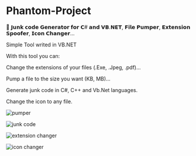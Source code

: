 # Phantom-Project
👻 𝗝𝘂𝗻𝗸 𝗰𝗼𝗱𝗲 𝗚𝗲𝗻𝗲𝗿𝗮𝘁𝗼𝗿 𝗳𝗼𝗿 𝗖# 𝗮𝗻𝗱 𝗩𝗕.𝗡𝗘𝗧, 𝗙𝗶𝗹𝗲 𝗣𝘂𝗺𝗽𝗲𝗿, 𝗘𝘅𝘁𝗲𝗻𝘀𝗶𝗼𝗻 𝗦𝗽𝗼𝗼𝗳𝗲𝗿, 𝗜𝗰𝗼𝗻 𝗖𝗵𝗮𝗻𝗴𝗲𝗿...

Simple Tool writed in VB.NET

With this tool you can:


Change the extensions of your files (.Exe, .Jpeg, .pdf)...

Pump a file to the size you want (KB, MB)...

Generate junk code in C#, C++ and Vb.Net languages.

Change the icon to any file.


![pumper](https://user-images.githubusercontent.com/107760092/190798123-c9838f79-24f8-471d-8461-2d9f212fb240.PNG)



![junk code](https://user-images.githubusercontent.com/107760092/174878156-283fd1a6-1551-4dcf-b498-4951c98b62d3.png)


![extension changer](https://user-images.githubusercontent.com/107760092/174878165-6be0bf79-28c6-40c8-932e-8b1955b4b7b2.png)


![icon changer](https://user-images.githubusercontent.com/107760092/174878169-e7325efd-5aea-4018-9e6c-3cfce7d5ce8e.png)

